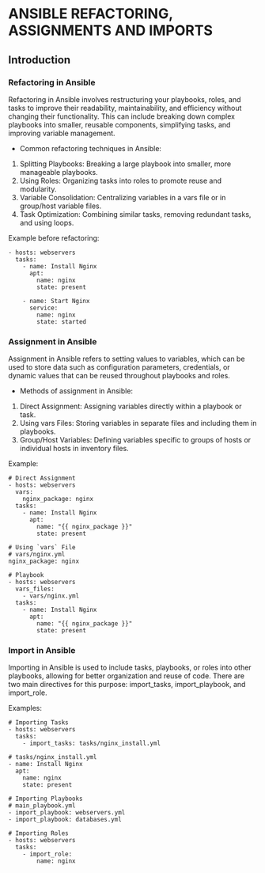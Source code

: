 # ANSIBLE REFACTORING, ASSIGNMENTS AND IMPORTS

## Introduction 

### Refactoring in Ansible
Refactoring in Ansible involves restructuring your playbooks, roles, and tasks to improve their readability, maintainability, and efficiency without changing their functionality. This can include breaking down complex playbooks into smaller, reusable components, simplifying tasks, and improving variable management.

- Common refactoring techniques in Ansible:

1. Splitting Playbooks: Breaking a large playbook into smaller, more manageable playbooks.
2. Using Roles: Organizing tasks into roles to promote reuse and modularity.
3. Variable Consolidation: Centralizing variables in a vars file or in group/host variable files.
4. Task Optimization: Combining similar tasks, removing redundant tasks, and using loops.

Example before refactoring:

```
- hosts: webservers
  tasks:
    - name: Install Nginx
      apt:
        name: nginx
        state: present

    - name: Start Nginx
      service:
        name: nginx
        state: started
```

### Assignment in Ansible
Assignment in Ansible refers to setting values to variables, which can be used to store data such as configuration parameters, credentials, or dynamic values that can be reused throughout playbooks and roles.

- Methods of assignment in Ansible:

1. Direct Assignment: Assigning variables directly within a playbook or task.
2. Using vars Files: Storing variables in separate files and including them in playbooks.
3. Group/Host Variables: Defining variables specific to groups of hosts or individual hosts in inventory files.

Example:
```
# Direct Assignment
- hosts: webservers
  vars:
    nginx_package: nginx
  tasks:
    - name: Install Nginx
      apt:
        name: "{{ nginx_package }}"
        state: present

# Using `vars` File
# vars/nginx.yml
nginx_package: nginx

# Playbook
- hosts: webservers
  vars_files:
    - vars/nginx.yml
  tasks:
    - name: Install Nginx
      apt:
        name: "{{ nginx_package }}"
        state: present
```

### Import in Ansible
Importing in Ansible is used to include tasks, playbooks, or roles into other playbooks, allowing for better organization and reuse of code. There are two main directives for this purpose: import_tasks, import_playbook, and import_role.

Examples:

```
# Importing Tasks
- hosts: webservers
  tasks:
    - import_tasks: tasks/nginx_install.yml

# tasks/nginx_install.yml
- name: Install Nginx
  apt:
    name: nginx
    state: present

# Importing Playbooks
# main_playbook.yml
- import_playbook: webservers.yml
- import_playbook: databases.yml

# Importing Roles
- hosts: webservers
  tasks:
    - import_role:
        name: nginx
```
